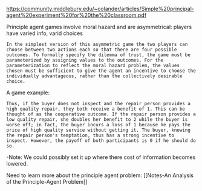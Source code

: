 https://community.middlebury.edu/~colander/articles/Simple%20principal-agent%20experiment%20for%20the%20classroom.pdf

Principle agent games involve moral hazard and are asymmetrical: players have varied info, varid choices

	In the simplest version of this asymmetric game the two players can choose between two actions each so that there are four possible outcomes. To formally specify the dilemma of trust, the game must be parameterized by assigning values to the outcomes. For the parameterization to reflect the moral hazard problem, the values chosen must be sufficient to give the agent an incentive to choose the individually advantageous, rather than the collectively desirable choice.

A game example:

	Thus, if the buyer does not inspect and the repair person provides a high quality repair, they both receive a benefit of 1. This can be thought of as the cooperative outcome. If the repair person provides a low quality repair, she doubles her benefit to 2 while the buyer is worse off; in fact, the buyer incurs a loss of 1 because he pays the price of high quality service without getting it. The buyer, knowing the repair person's temptation, thus has a strong incentive to inspect. However, the payoff of both participants is 0 if he should do so.

-Note: We could possibly set it up where there cost of information becomes lowered.

Need to learn more about the principle agent problem: [[Notes-An Analysis of the Principle-Agent Problem]]


